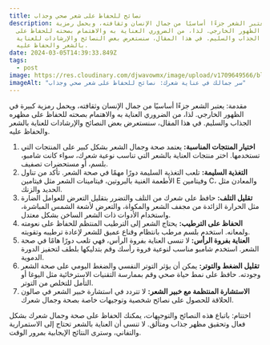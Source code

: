 ```yaml
---
title: نصائح للحفاظ على شعر صحي وجذاب
description: يعتبر الشعر جزءًا أساسيًا من جمال الإنسان وثقافته، ويحمل رمزية
  كبيرة في الظهور الخارجي. لذا، من الضروري العناية به والاهتمام بصحته للحفاظ على
  مظهره الجذاب والسليم. في هذا المقال، سنستعرض بعض النصائح والإرشادات للعناية
  بالشعر والحفاظ عليه.
date: 2024-03-05T14:39:33.849Z
tags:
  - post
image: https://res.cloudinary.com/djwavowmx/image/upload/v1709649566/blog1_2_dffiqi.png
imageAlt: "سر جمالك في عناية شعرك: نصائح للحفاظ على شعر صحي وجذاب"
---
```

مقدمة: يعتبر الشعر جزءًا أساسيًا من جمال الإنسان وثقافته، ويحمل رمزية كبيرة في الظهور الخارجي. لذا، من الضروري العناية به والاهتمام بصحته للحفاظ على مظهره الجذاب والسليم. في هذا المقال، سنستعرض بعض النصائح والإرشادات للعناية بالشعر والحفاظ عليه.

1. **اختيار المنتجات المناسبة:** يعتمد صحة وجمال الشعر بشكل كبير على المنتجات التي تستخدمها. اختر منتجات العناية بالشعر التي تناسب نوعية شعرك، سواء كانت شامبو، بلسم، أو مستحضرات تصفيف.
2. **التغذية السليمة:** تلعب التغذية السليمة دورًا مهمًا في صحة الشعر. تأكد من تناول الأطعمة الغنية بالبروتين، فيتامينات الشعر مثل فيتامين E وفيتامين C، والمعادن مثل الحديد والزنك.
3. **تقليل التلف:** حافظ على شعرك من التلف والتضرر بتقليل التعرض للعوامل الضارة مثل الحرارة الزائدة من مجفف الشعر والمكواة، والتعرض لأشعة الشمس المباشرة، واستخدام الأدوات ذات الشعر الساخن بشكل معتدل.
4. **الحفاظ على الترطيب:** يحتاج الشعر إلى الترطيب المنتظم للحفاظ على نعومته ولمعانه. استخدم بلسم مرطب بانتظام وقناع عميق للشعر لإعادة ترطيبه وتقويته.
5. **العناية بفروة الرأس:** لا تنسى العناية بفروة الرأس، فهي تلعب دورًا هامًا في صحة الشعر. استخدم شامبو مناسب لنوعية فروة رأسك وقم بتدليكها بلطف لتحفيز الدورة الدموية.
6. **تقليل الضغط والتوتر:** يمكن أن يؤثر التوتر النفسي والضغط اليومي على صحة الشعر وجودته. حافظ على نمط حياة صحي وقم بممارسة التقنيات الاسترخائية مثل اليوغا أو التأمل للتخلص من التوتر.
7. **الاستشارة المنتظمة مع خبير الشعر:** لا تتردد في استشارة خبير الشعر في صالون الحلاقة للحصول على نصائح شخصية وتوجيهات خاصة بصحة وجمال شعرك.

اختتام: باتباع هذه النصائح والتوجيهات، يمكنك الحفاظ على صحة وجمال شعرك بشكل فعال وتحقيق مظهر جذاب ومتألق. لا تنسى أن العناية بالشعر تحتاج إلى الاستمرارية والتفاني، وسترى النتائج الإيجابية بمرور الوقت.